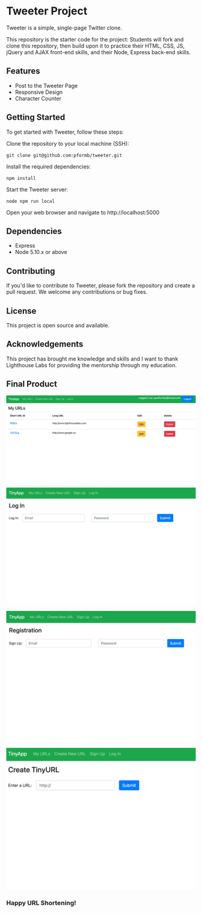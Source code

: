 
# Tweeter Project

Tweeter is a simple, single-page Twitter clone.

This repository is the starter code for the project: Students will fork and clone this repository, then build upon it to practice their HTML, CSS, JS, jQuery and AJAX front-end skills, and their Node, Express back-end skills.

## Features

- Post to the Tweeter Page
- Responsive Design
- Character Counter

## Getting Started

To get started with Tweeter, follow these steps:

Clone the repository to your local machine (SSH):

```shell
git clone git@github.com:pformb/tweeter.git
```

 Install the required dependencies:

```shell
npm install
```

Start the Tweeter server:

```shell
node npm run local
```

Open your web browser and navigate to http://localhost:5000


## Dependencies

- Express
- Node 5.10.x or above

## Contributing

If you'd like to contribute to Tweeter, please fork the repository and create a pull request. We welcome any contributions or bug fixes.

## License
This project is open source and available.

## Acknowledgements
This project has brought me knowledge and skills and I want to thank Lighthouse Labs for providing the mentorship through my education.

## Final Product

!["Screenshot of URLs page"](https://github.com/pformb/tinyapp/blob/master/docs/urls-page.png?raw=true)

!["Screenshot of Login page"](https://github.com/pformb/tinyapp/blob/master/docs/login-page.png?raw=true)


!["Screenshot of Registration page"](https://github.com/pformb/tinyapp/blob/master/docs/registration-page.png?raw=true)

!["Screenshot of Create URL page"](https://github.com/pformb/tinyapp/blob/master/docs/new-url-page.png?raw=true)

### Happy URL Shortening!

